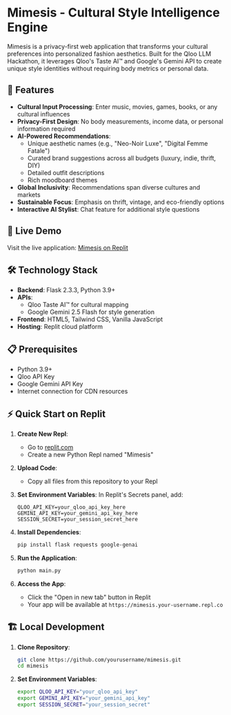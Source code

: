 # Mimesis - Cultural Style Intelligence Engine

Mimesis is a privacy-first web application that transforms your cultural preferences into personalized fashion aesthetics. Built for the Qloo LLM Hackathon, it leverages Qloo's Taste AI™ and Google's Gemini API to create unique style identities without requiring body metrics or personal data.

## 🌟 Features

- **Cultural Input Processing**: Enter music, movies, games, books, or any cultural influences
- **Privacy-First Design**: No body measurements, income data, or personal information required
- **AI-Powered Recommendations**: 
  - Unique aesthetic names (e.g., "Neo-Noir Luxe", "Digital Femme Fatale")
  - Curated brand suggestions across all budgets (luxury, indie, thrift, DIY)
  - Detailed outfit descriptions
  - Rich moodboard themes
- **Global Inclusivity**: Recommendations span diverse cultures and markets
- **Sustainable Focus**: Emphasis on thrift, vintage, and eco-friendly options
- **Interactive AI Stylist**: Chat feature for additional style questions

## 🚀 Live Demo

Visit the live application: [Mimesis on Replit](https://mimesis.your-username.repl.co)

## 🛠 Technology Stack

- **Backend**: Flask 2.3.3, Python 3.9+
- **APIs**: 
  - Qloo Taste AI™ for cultural mapping
  - Google Gemini 2.5 Flash for style generation
- **Frontend**: HTML5, Tailwind CSS, Vanilla JavaScript
- **Hosting**: Replit cloud platform

## 📋 Prerequisites

- Python 3.9+
- Qloo API Key
- Google Gemini API Key
- Internet connection for CDN resources

## ⚡ Quick Start on Replit

1. **Create New Repl**:
   - Go to [replit.com](https://replit.com)
   - Create a new Python Repl named "Mimesis"

2. **Upload Code**:
   - Copy all files from this repository to your Repl

3. **Set Environment Variables**:
   In Replit's Secrets panel, add:
   ```
   QLOO_API_KEY=your_qloo_api_key_here
   GEMINI_API_KEY=your_gemini_api_key_here
   SESSION_SECRET=your_session_secret_here
   ```

4. **Install Dependencies**:
   ```bash
   pip install flask requests google-genai
   ```

5. **Run the Application**:
   ```bash
   python main.py
   ```

6. **Access the App**:
   - Click the "Open in new tab" button in Replit
   - Your app will be available at `https://mimesis.your-username.repl.co`

## 🏗 Local Development

1. **Clone Repository**:
   ```bash
   git clone https://github.com/yourusername/mimesis.git
   cd mimesis
   ```

2. **Set Environment Variables**:
   ```bash
   export QLOO_API_KEY="your_qloo_api_key"
   export GEMINI_API_KEY="your_gemini_api_key"
   export SESSION_SECRET="your_session_secret"
   